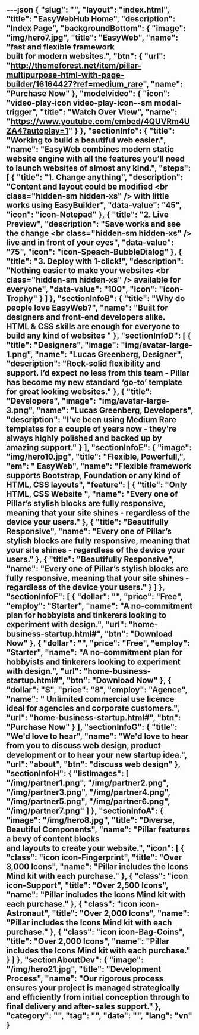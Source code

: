 ---json
{
    "slug": "",
    "layout": "index.html",
    "title": "EasyWebHub Home",
    "description": "Index Page",
    "backgroundBottom": {
        "image": "img/hero7.jpg",
        "title": "EasyWeb",
        "name": "fast and flexible framework <br/> built for modern websites.",
        "btn": {
            "url": "http://themeforest.net/item/pillar-multipurpose-html-with-page-builder/16164427?ref=medium_rare",
            "name": "Purchase Now"
        },
        "modelvideo": {
            "icon": "video-play-icon video-play-icon--sm modal-trigger",
            "title": "Watch Over View",
            "name": "https://www.youtube.com/embed/4QUVRm4UZA4?autoplay=1"
        }
    },
    "sectionInfo": {
        "title": "Working to build a beautiful web easier.",
        "name": "EasyWeb combines  modern static website engine with all the features you’ll need to launch websites of almost any kind.",
        "steps": [
            {
                "title": "1. Change anything",
                "description": "Content and layout could be modified <br class=\"hidden-sm hidden-xs\" /> with little works using EasyBuilder",
                "data-value": "45",
                "icon": "icon-Notepad"
            },
            {
                "title": "2. Live Preview",
                "description": "Save  works and see the change <br class=\"hidden-sm hidden-xs\" />  live and in front of your eyes",
                "data-value": "75",
                "icon": "icon-Speach-BubbleDialog"
            },
            {
                "title": "3. Deploy with 1-click!",
                "description": "Nothing easier to make your websites <br class=\"hidden-sm hidden-xs\" /> available for everyone",
                "data-value": "100",
                "icon": "icon-Trophy"
            }
        ]
    },
    "sectionInfoB": {
        "title": "Why do people love EasyWeb?",
        "name": "Built for designers and front-end developers alike. <br/>HTML & CSS skills are enough for everyone to build any kind of websites "
    },
    "sectionInfoD": [
        {
            "title": "Designers",
            "image": "img/avatar-large-1.png",
            "name": "Lucas Greenberg, Designer",
            "description": "Rock-solid flexibility and support. I’d expect no less from this team - Pillar has become my new standard ‘go-to’ template for great looking websites."
        },
        {
            "title": "Developers",
            "image": "img/avatar-large-3.png",
            "name": "Lucas Greenberg, Developers",
            "description": "I've been using Medium Rare templates for a couple of years now - they're always highly polished and backed up by amazing support."
        }
    ],
    "sectionInfoE": {
        "image": "img/hero10.jpg",
        "title": "Flexible, Powerfull,",
        "em": " EasyWeb",
        "name": "Flexible framework supports Bootstrap, Foundation or any kind of HTML, CSS layouts",
        "feature": [
            {
                "title": "Only HTML, CSS Website ",
                "name": "Every one of Pillar’s stylish blocks are fully responsive, meaning that your site shines - regardless of the device your users."
            },
            {
                "title": "Beautifully Responsive",
                "name": "Every one of Pillar’s stylish blocks are fully responsive, meaning that your site shines - regardless of the device your users."
            },
            {
                "title": "Beautifully Responsive",
                "name": "Every one of Pillar’s stylish blocks are fully responsive, meaning that your site shines - regardless of the device your users."
            }
        ]
    },
    "sectionInfoF": [
        {
            "dollar": "",
            "price": "Free",
            "employ": "Starter",
            "name": "A no-commitment plan for hobbyists and tinkerers looking to experiment with design.",
            "url": "home-business-startup.html#",
            "btn": "Download Now"
        },
        {
            "dollar": "",
            "price": "Free",
            "employ": "Starter",
            "name": "A no-commitment plan for hobbyists and tinkerers looking to experiment with design.",
            "url": "home-business-startup.html#",
            "btn": "Download Now"
        },
        {
            "dollar": "$",
            "price": "8",
            "employ": "Agence",
            "name": " Unlimited commercial use licence ideal for agencies and corporate customers.",
            "url": "home-business-startup.html#",
            "btn": "Purchase Now"
        }
    ],
    "sectionInfoG": {
        "title": "We'd love to hear",
        "name": "We'd love to hear from you to discuss web design, product development or to hear your new startup idea.",
        "url": "about",
        "btn": "discuss web design"
    },
    "sectionInfoH": {
        "listImages": [
            "/img/partner1.png",
            "/img/partner2.png",
            "/img/partner3.png",
            "/img/partner4.png",
            "/img/partner5.png",
            "/img/partner6.png",
            "/img/partner7.png"
        ]
    },
    "sectionInfoA": {
        "image": "/img/hero8.jpg",
        "title": "Diverse, Beautiful Components",
        "name": "Pillar features a bevy of content blocks <br/> and layouts to create your website.",
        "icon": [
            {
                "class": "icon icon-Fingerprint",
                "title": "Over 3,000 Icons",
                "name": "Pillar includes the Icons Mind kit with each purchase."
            },
            {
                "class": "icon icon-Support",
                "title": "Over 2,500 Icons",
                "name": "Pillar includes the Icons Mind kit with each purchase."
            },
            {
                "class": "icon icon-Astronaut",
                "title": "Over 2,000 Icons",
                "name": "Pillar includes the Icons Mind kit with each purchase."
            },
            {
                "class": "icon icon-Bag-Coins",
                "title": "Over 2,000 Icons",
                "name": "Pillar includes the Icons Mind kit with each purchase."
            }
        ]
    },
    "sectionAboutDev": {
        "image": "/img/hero21.jpg",
        "title": "Development Process",
        "name": "Our rigorous process ensures your project is managed strategically and efficiently from initial conception through to final delivery and after-sales support."
    },
    "category": "",
    "tag": "",
    "date": "",
    "lang": "vn"
}
---
